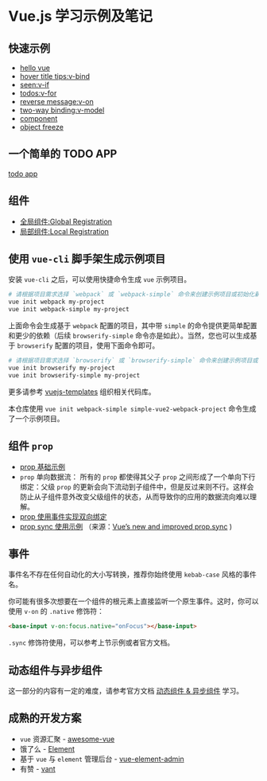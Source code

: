 # Vue.js 学习示例及笔记

## 快速示例

- [hello vue](example/1.html)
- [hover title tips:v-bind](example/2.html)
- [seen:v-if](example/3.html)
- [todos:v-for](example/4.html)
- [reverse message:v-on](example/5.html)
- [two-way binding:v-model](example/6.html)
- [component](example/7.html)
- [object freeze](example/8.html)

## 一个简单的 TODO APP

[todo app](example/todo-app.html)

## 组件

- [全局组件:Global Registration](example/c1.html)
- [局部组件:Local Registration](example/c2.html)

## 使用 `vue-cli` 脚手架生成示例项目

安装 `vue-cli` 之后，可以使用快捷命令生成 `vue` 示例项目。

```bash
# 请根据项目需求选择 `webpack` 或 `webpack-simple` 命令来创建示例项目或初始化新项目
vue init webpack my-project
vue init webpack-simple my-project
```

上面命令会生成基于 `webpack` 配置的项目，其中带 `simple` 的命令提供更简单配置和更少的依赖（后续 `browserify-simple` 命令亦是如此）。当然，您也可以生成基于 `browserify` 配置的项目，使用下面命令即可。

```bash
# 请根据项目需求选择 `browserify` 或 `browserify-simple` 命令来创建示例项目或初始化新项目
vue init browserify my-project
vue init browserify-simple my-project
```

更多请参考 [vuejs-templates](https://github.com/vuejs-templates) 组织相关代码库。

本仓库使用 `vue init webpack-simple simple-vue2-webpack-project` 命令生成了一个示例项目。

## 组件 `prop`

- [prop 基础示例](example/cp_1.html)
- `prop` 单向数据流： 所有的 `prop` 都使得其父子 `prop` 之间形成了一个单向下行绑定：父级 `prop` 的更新会向下流动到子组件中，但是反过来则不行。这样会防止从子组件意外改变父级组件的状态，从而导致你的应用的数据流向难以理解。
- [prop 使用事件实现双向绑定](example/cp_2.html)
- [prop sync 使用示例](example/cp_3.html) （来源：[Vue’s new and improved prop.sync](https://medium.com/front-end-hacking/vues-v-model-directive-vs-sync-modifier-d1f83957c57c) )

## 事件

事件名不存在任何自动化的大小写转换，推荐你始终使用 `kebab-case`  风格的事件名。

你可能有很多次想要在一个组件的根元素上直接监听一个原生事件。这时，你可以使用 `v-on` 的 `.native` 修饰符：

```html
<base-input v-on:focus.native="onFocus"></base-input>
```
`.sync` 修饰符使用，可以参考上节示例或者官方文档。

## 动态组件与异步组件

这一部分的内容有一定的难度，请参考官方文档 [动态组件 & 异步组件](https://cn.vuejs.org/v2/guide/components-dynamic-async.html) 学习。

## 成熟的开发方案

- `vue` 资源汇聚 - [awesome-vue](https://github.com/vuejs/awesome-vue)
- 饿了么 - [Element](http://element-cn.eleme.io/#/zh-CN)
- 基于 `vue` 与 `element` 管理后台 - [vue-element-admin](https://github.com/PanJiaChen/vue-element-admin)
- 有赞 - [vant](https://github.com/youzan/vant)
